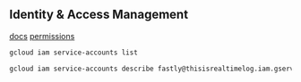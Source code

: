 Identity & Access Management
-

[docs](https://cloud.google.com/iam/docs/)
[permissions](https://cloud.google.com/iam/docs/permissions-reference)

````sh
gcloud iam service-accounts list

gcloud iam service-accounts describe fastly@thisisrealtimelog.iam.gserviceaccount.com
````
